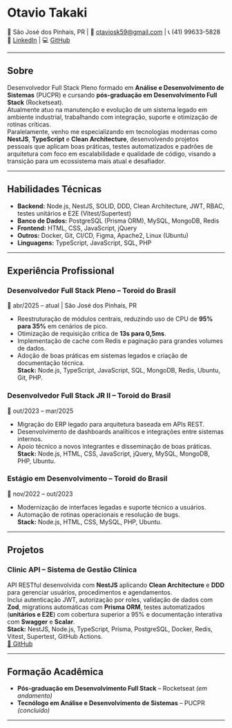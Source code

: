 # **Otavio Takaki**  
📍 São José dos Pinhais, PR | 📧 otaviosk59@gmail.com | 📞 (41) 99633-5828  
🔗 [LinkedIn](https://www.linkedin.com/in/otavio-takaki/) | 💻 [GitHub](https://github.com/OtavioCollere)  

---

## **Sobre**  
Desenvolvedor Full Stack Pleno formado em **Análise e Desenvolvimento de Sistemas** (PUCPR) e cursando **pós-graduação em Desenvolvimento Full Stack** (Rocketseat).  
Atualmente atuo na manutenção e evolução de um sistema legado em ambiente industrial, trabalhando com integração, suporte e otimização de rotinas críticas.  
Paralelamente, venho me especializando em tecnologias modernas como **NestJS**, **TypeScript** e **Clean Architecture**, desenvolvendo projetos pessoais que aplicam boas práticas, testes automatizados e padrões de arquitetura com foco em escalabilidade e qualidade de código, visando a transição para um ecossistema mais atual e desafiador.


---

## **Habilidades Técnicas**

- **Backend:** Node.js, NestJS, SOLID, DDD, Clean Architecture, JWT, RBAC, testes unitários e E2E (Vitest/Supertest)  
- **Banco de Dados:** PostgreSQL (Prisma ORM), MySQL, MongoDB, Redis  
- **Frontend:** HTML, CSS, JavaScript, jQuery  
- **Outros:** Docker, Git, CI/CD, Figma, Apache2, Linux (Ubuntu)  
- **Linguagens:** TypeScript, JavaScript, SQL, PHP  

---

## **Experiência Profissional**

### **Desenvolvedor Full Stack Pleno – Toroid do Brasil**  
📅 abr/2025 – atual | São José dos Pinhais, PR  
- Reestruturação de módulos centrais, reduzindo uso de CPU de **95% para 35%** em cenários de pico.  
- Otimização de requisição crítica de **13s para 0,5ms**.  
- Implementação de cache com Redis e paginação para grandes volumes de dados.  
- Adoção de boas práticas em sistemas legados e criação de documentação técnica.  
**Stack:** Node.js, TypeScript, JavaScript, SQL, MongoDB, Redis, Ubuntu, Git, PHP.

### **Desenvolvedor Full Stack JR II – Toroid do Brasil**  
📅 out/2023 – mar/2025  
- Migração do ERP legado para arquitetura baseada em APIs REST.  
- Desenvolvimento de dashboards analíticos e integrações entre sistemas internos.  
- Apoio técnico a novos integrantes e disseminação de boas práticas.  
**Stack:** Node.js, HTML, CSS, JavaScript, jQuery, MySQL, MongoDB, PHP, Ubuntu.

### **Estágio em Desenvolvimento – Toroid do Brasil**  
📅 nov/2022 – out/2023  
- Modernização de interfaces legadas e suporte técnico a usuários.  
- Automação de rotinas operacionais e resolução de bugs.  
**Stack:** Node.js, HTML, CSS, MySQL, PHP, Ubuntu.

---

## **Projetos**

### **Clinic API – Sistema de Gestão Clínica**  
API RESTful desenvolvida com **NestJS** aplicando **Clean Architecture** e **DDD** para gerenciar usuários, procedimentos e agendamentos.  
Inclui autenticação JWT, autorização por roles, validação de dados com **Zod**, migrations automáticas com **Prisma ORM**, testes automatizados (**unitários e E2E**) com cobertura superior a 95% e documentação interativa com **Swagger** e **Scalar**.  
**Stack:** NestJS, Node.js, TypeScript, Prisma, PostgreSQL, Docker, Redis, Vitest, Supertest, GitHub Actions.  
[🔗 GitHub](https://github.com/seu-usuario/clinic-api)

---

## **Formação Acadêmica**

- **Pós-graduação em Desenvolvimento Full Stack** – Rocketseat *(em andamento)*  
- **Tecnólogo em Análise e Desenvolvimento de Sistemas** – PUCPR *(concluído)*  

---
